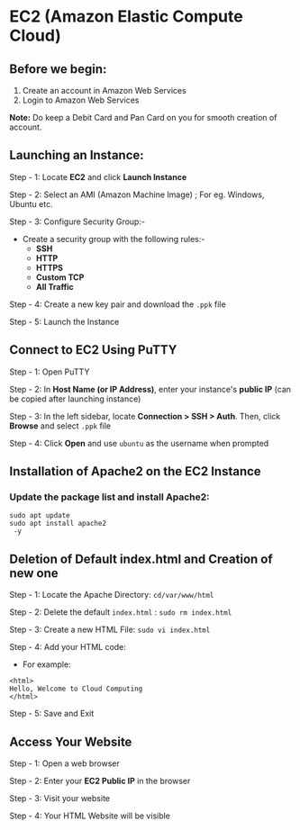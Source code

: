 # EC2 (Amazon Elastic Compute Cloud)

## Before we begin:

1. Create an account in Amazon Web Services
2. Login to Amazon Web Services

**Note:** Do keep a Debit Card and Pan Card on you for smooth creation of account.

## Launching an Instance:

Step - 1: Locate **EC2** and click **Launch Instance**

Step - 2: Select an AMI (Amazon Machine Image) ; For eg. Windows, Ubuntu etc. 

Step - 3: Configure Security Group:-

  - Create a security group with the following rules:-
      - **SSH**
      - **HTTP**
      - **HTTPS**
      - **Custom TCP**
      - **All Traffic**
   
Step - 4: Create a new key pair and download the `.ppk` file

Step - 5: Launch the Instance

## Connect to EC2 Using PuTTY

Step - 1: Open PuTTY

Step - 2: In **Host Name (or IP Address)**, enter your instance's **public IP** (can be copied after launching instance)

Step - 3: In the left sidebar, locate **Connection > SSH > Auth**. Then, click **Browse** and select `.ppk` file

Step - 4: Click **Open** and use `ubuntu` as the username when prompted

## Installation of Apache2 on the EC2 Instance

### Update the package list and install Apache2:

```
sudo apt update
sudo apt install apache2
 -y
```

## Deletion of Default index.html and Creation of new one

Step - 1: Locate the Apache Directory: ``` cd/var/www/html ```

Step - 2: Delete the default `index.html` : ```sudo rm index.html```

Step - 3: Create a new HTML File: ```sudo vi index.html```

Step - 4: Add your HTML code: 

- For example:
```
<html>
Hello, Welcome to Cloud Computing
</html>
```

Step - 5: Save and Exit

## Access Your Website

Step - 1: Open a web browser

Step - 2: Enter your **EC2 Public IP** in the browser

Step - 3: Visit your website

Step - 4: Your HTML Website will be visible

